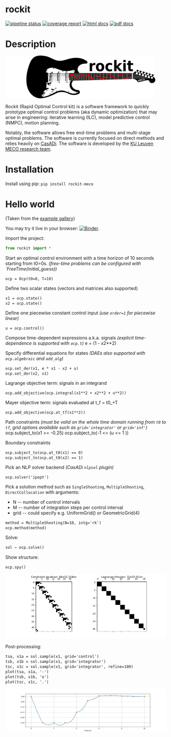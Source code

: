 # rockit
[![pipeline status](https://gitlab.mech.kuleuven.be/meco-software/rockit/badges/master/pipeline.svg)](https://gitlab.mech.kuleuven.be/meco-software/rockit/commits/master)
[![coverage report](https://gitlab.mech.kuleuven.be/meco-software/rockit/badges/master/coverage.svg)](https://meco-software.pages.mech.kuleuven.be/rockit/coverage/index.html)
[![html docs](https://img.shields.io/static/v1.svg?label=docs&message=online&color=informational)](http://meco-software.pages.mech.kuleuven.be/rockit)
[![pdf docs](https://img.shields.io/static/v1.svg?label=docs&message=pdf&color=red)](http://meco-software.pages.mech.kuleuven.be/rockit/documentation-rockit.pdf)

# Description

![Rockit logo](docs/logo.png)

Rockit (Rapid Optimal Control kit) is a software framework to quickly prototype optimal control problems (aka dynamic optimization) that may arise in engineering:
iterative learning (ILC), model predictive control (NMPC), motion planning.

Notably, the software allows free end-time problems and multi-stage optimal problems.
The software is currently focused on direct methods and relies heavily on [CasADi](http://casadi.org).
The software is developed by the [KU Leuven MECO research team](https://www.mech.kuleuven.be/en/pma/research/meco).

# Installation
Install using pip: `pip install rockit-meco`

# Hello world
(Taken from the [example gallery](https://meco-software.pages.mech.kuleuven.be/rockit/examples/))

You may try it live in your browser: [![Binder](https://mybinder.org/badge_logo.svg)](https://mybinder.org/v2/git/https%3A%2F%2Fgitlab.mech.kuleuven.be%2Fmeco-software%2Frockit.git/master?filepath=examples%2Fhello_world.ipynb).

Import the project:
```python
from rockit import *
```

Start an optimal control environment with a time horizon of 10 seconds
starting from t0=0s.
_(free-time problems can be configured with `FreeTime(initial_guess))_
```
ocp = Ocp(t0=0, T=10)
```

Define two scalar states (vectors and matrices also supported)
```
x1 = ocp.state()
x2 = ocp.state()
```

Define one piecewise constant control input
_(use `order=1` for piecewise linear)_
```
u = ocp.control()
```

Compose time-dependent expressions a.k.a. signals
_(explicit time-dependence is supported with `ocp.t`)_
e = (1 - x2**2)

Specify differential equations for states
_(DAEs also supported with `ocp.algebraic` and `add_alg`)_
```
ocp.set_der(x1, e * x1 - x2 + u)
ocp.set_der(x2, x1)
```

Lagrange objective term: signals in an integrand
```
ocp.add_objective(ocp.integral(x1**2 + x2**2 + u**2))
```
Mayer objective term: signals evaluated at t_f = t0_+T
```
ocp.add_objective(ocp.at_tf(x1**2))
```

Path constraints
_(must be valid on the whole time domain running from `t0` to `tf`,
   grid options available such as `grid='integrator'` or `grid='inf'`)_
ocp.subject_to(x1 >= -0.25)
ocp.subject_to(-1 <= (u <= 1 ))

Boundary constraints
```
ocp.subject_to(ocp.at_t0(x1) == 0)
ocp.subject_to(ocp.at_t0(x2) == 1)
```

Pick an NLP solver backend
_(CasADi `nlpsol` plugin)_
```
ocp.solver('ipopt')
```

Pick a solution method
such as `SingleShooting`, `MultipleShooting`, `DirectCollocation`
with arguments:
 * N -- number of control intervals
 * M -- number of integration steps per control interval
 * grid -- could specify e.g. UniformGrid() or GeometricGrid(4)
```
method = MultipleShooting(N=10, intg='rk')
ocp.method(method)
```

Solve:
```python
sol = ocp.solve()
```

Show structure:
```python
ocp.spy()
```

![Structure of optimization problem](docs/hello_world_structure.png)

Post-processing:
```
tsa, x1a = sol.sample(x1, grid='control')
tsb, x1b = sol.sample(x1, grid='integrator')
tsc, x1c = sol.sample(x1, grid='integrator', refine=100)
plot(tsa, x1a, '-')
plot(tsb, x1b, 'o')
plot(tsc, x1c, '.')
```

![Solution trajectory of states](docs/hello_world_states.png)
